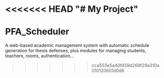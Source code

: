 <<<<<<< HEAD
"# My Project" 
=======
# PFA_Scheduler
A web-based academic management system with automatic schedule generation for thesis defenses, plus modules for managing students, teachers, rooms, authentication...
>>>>>>> cca553e5a40f459d269f29a310a010120601d0d8
